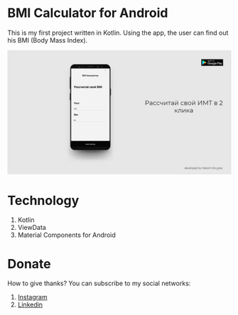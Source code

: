 # BMI Calculator for Android 

This is my first project written in Kotlin. Using the app, the user can find out his BMI (Body Mass Index).

![Alt Text](https://github.com/skreep1/BMI/blob/master/gif.gif)



# Technology
1. Kotlin
2. ViewData
3. Material Components for Android

# Donate
How to give thanks?
You can subscribe to my social networks:
1. [Instagram](http://instagram.com/skreep1/ "Instagram") 
2. [Linkedin](https://www.linkedin.com/in/skreep/ "Linkedin")
